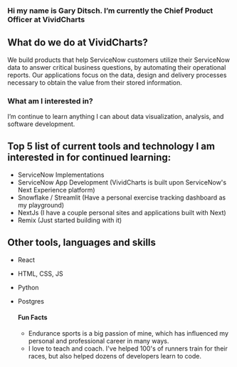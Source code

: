 ### Hi my name is Gary Ditsch. I’m currently the Chief Product Officer at VividCharts

## What do we do at VividCharts?
We build products that help ServiceNow customers utilize their ServiceNow data to answer critical business questions, by automating their operational reports. Our applications focus on the data, design and delivery processes necessary to obtain the value from their stored information. 

### What am I interested in?
I’m continue to learn anything I can about data visualization, analysis, and software development. 

## Top 5 list of current tools and technology I am interested in for continued learning:
- ServiceNow Implementations
- ServiceNow App Development (VividCharts is built upon ServiceNow's Next Experience platform)
- Snowflake / Streamlit (Have a personal exercise tracking dashboard as my playground)
- NextJs (I have a couple personal sites and applications built with Next)
- Remix (Just started building with it)

## Other tools, languages and skills
- React
- HTML, CSS, JS
- Python
- Postgres

  #### Fun Facts
  - Endurance sports is a big passion of mine, which has influenced my personal and professional career in many ways.
  - I love to teach and coach. I've helped 100's of runners train for their races, but also helped dozens of developers learn to code.

